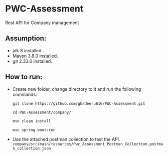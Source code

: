 # PWC-Assessment
Rest API for Company management 

## Assumption:
* jdk 8 installed.
* Maven 3.8.0 installed.
* git 2.33.0 installed.

## How to run:
* Create new folder, change directory to it and run the following commands:  

  `git clone https://github.com/ghadeeru616/PWC-Assessment.git` 
  
  `cd PWC-Assessment/company/`
  
  `mvn clean install` 
    
  `mvn spring-boot:run`
  
 * Use the attached postman collection to test the API. 
    `company/src/main/resources/Pwc_Assessment_Postman_Collection.postman_collection.json`
